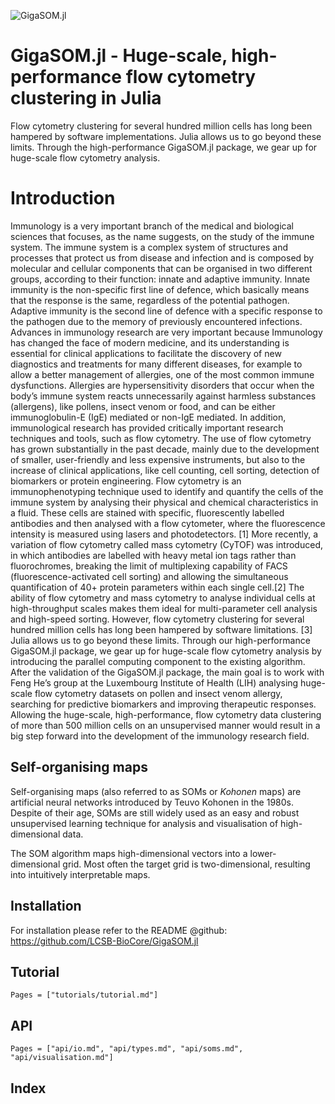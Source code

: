 ![GigaSOM.jl](https://prince.lcsb.uni.lu/GigaSOM.jl/img/logo-GigaSOM.jl.png?maxAge=0)

GigaSOM.jl - Huge-scale, high-performance flow cytometry clustering in Julia
=========

Flow cytometry clustering for several hundred million cells has long been hampered by software implementations.
Julia allows us to go beyond these limits. Through the high-performance GigaSOM.jl package, we gear up for huge-scale flow cytometry analysis.

# Introduction

Immunology is a very important branch of the medical and biological sciences that focuses, as the name suggests, on the study of the immune system.
The immune system is a complex system of structures and processes that protect us from disease and infection and is composed by molecular and cellular components that can be organised in two different groups, according to their function: innate and adaptive immunity.
Innate immunity is the non-specific first line of defence, which basically means that the response is the same, regardless of the potential pathogen. Adaptive immunity is the second line of defence with a specific response to the pathogen due to the memory of previously encountered infections.
Advances in immunology research are very important because Immunology has changed the face of modern medicine, and its understanding is essential for clinical applications to facilitate the discovery of new diagnostics and treatments for many different diseases, for example to allow a better management of allergies, one of the most common immune dysfunctions. Allergies are hypersensitivity disorders that occur when the body’s immune system reacts unnecessarily against harmless substances (allergens), like pollens, insect venom or food, and can be either immunoglobulin-E (IgE) mediated or non-IgE mediated.
In addition, immunological research has provided critically important research techniques and tools, such as flow cytometry.
The use of flow cytometry has grown substantially in the past decade, mainly due to the development of smaller, user-friendly and less expensive instruments, but also to the increase of clinical applications, like cell counting, cell sorting, detection of biomarkers or protein engineering.
Flow cytometry is an immunophenotyping technique used to identify and quantify the cells of the immune system by analysing their physical and chemical characteristics in a fluid. These cells are stained with specific, fluorescently labelled antibodies and then analysed with a flow cytometer, where the fluorescence intensity is measured using lasers and photodetectors. [1] More recently, a variation of flow cytometry called mass cytometry (CyTOF) was introduced, in which antibodies are labelled with heavy metal ion tags rather than fluorochromes, breaking the limit of multiplexing capability of FACS (fluorescence-activated cell sorting) and allowing the simultaneous quantification of 40+ protein parameters within each single cell.[2]
 The ability of flow cytometry and mass cytometry to analyse individual cells at high-throughput scales makes them ideal for multi-parameter cell analysis and high-speed sorting.
However, flow cytometry clustering for several hundred million cells has long been hampered by software limitations. [3] Julia allows us to go beyond these limits. Through our high-performance GigaSOM.jl package, we gear up for huge-scale flow cytometry analysis by introducing the parallel computing component to the existing algorithm.
After the validation of the GigaSOM.jl package, the main goal is to work with Feng He’s group at the Luxembourg Institute of Health (LIH) analysing huge-scale flow cytometry datasets on pollen and insect venom allergy, searching for predictive biomarkers and improving therapeutic responses.
Allowing the huge-scale, high-performance, flow cytometry data clustering of more than 500 million cells on an unsupervised manner would result in a big step forward into the development of the immunology research field.


## Self-organising maps

Self-organising maps (also referred to as SOMs or *Kohonen* maps) are
artificial neural networks introduced by Teuvo Kohonen in the 1980s.
Despite of their age, SOMs are still widely used as an easy and robust
unsupervised learning technique
for analysis and visualisation of high-dimensional data.

The SOM algorithm maps high-dimensional vectors into a lower-dimensional grid. Most often
the target grid is two-dimensional, resulting into  intuitively interpretable maps.



## Installation

For installation please refer to the README @github:
<https://github.com/LCSB-BioCore/GigaSOM.jl>


## Tutorial

```@contents
Pages = ["tutorials/tutorial.md"]
```

## API

```@contents
Pages = ["api/io.md", "api/types.md", "api/soms.md", "api/visualisation.md"]
```

## Index

```@index
```
